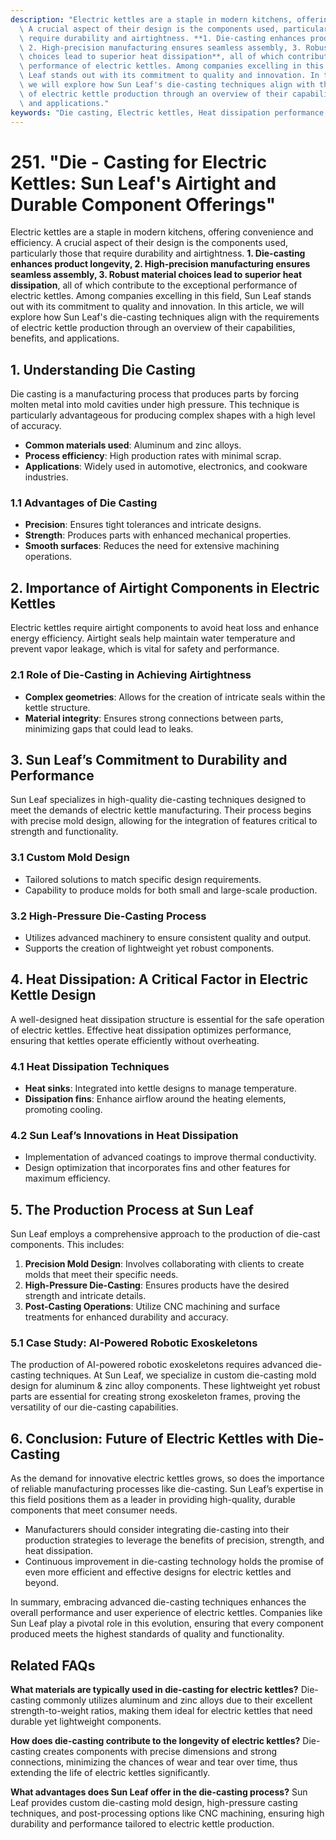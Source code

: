 ```yaml
---
description: "Electric kettles are a staple in modern kitchens, offering convenience and efficiency.\
  \ A crucial aspect of their design is the components used, particularly those that\
  \ require durability and airtightness. **1. Die-casting enhances product longevity,\
  \ 2. High-precision manufacturing ensures seamless assembly, 3. Robust material\
  \ choices lead to superior heat dissipation**, all of which contribute to the exceptional\
  \ performance of electric kettles. Among companies excelling in this field, Sun\
  \ Leaf stands out with its commitment to quality and innovation. In this article,\
  \ we will explore how Sun Leaf's die-casting techniques align with the requirements\
  \ of electric kettle production through an overview of their capabilities, benefits,\
  \ and applications."
keywords: "Die casting, Electric kettles, Heat dissipation performance, Heat sink"
---
```

# 251. "Die - Casting for Electric Kettles: Sun Leaf's Airtight and Durable Component Offerings"

Electric kettles are a staple in modern kitchens, offering convenience and efficiency. A crucial aspect of their design is the components used, particularly those that require durability and airtightness. **1. Die-casting enhances product longevity, 2. High-precision manufacturing ensures seamless assembly, 3. Robust material choices lead to superior heat dissipation**, all of which contribute to the exceptional performance of electric kettles. Among companies excelling in this field, Sun Leaf stands out with its commitment to quality and innovation. In this article, we will explore how Sun Leaf's die-casting techniques align with the requirements of electric kettle production through an overview of their capabilities, benefits, and applications.

## **1. Understanding Die Casting**

Die casting is a manufacturing process that produces parts by forcing molten metal into mold cavities under high pressure. This technique is particularly advantageous for producing complex shapes with a high level of accuracy. 

- **Common materials used**: Aluminum and zinc alloys.
- **Process efficiency**: High production rates with minimal scrap.
- **Applications**: Widely used in automotive, electronics, and cookware industries.

### **1.1 Advantages of Die Casting**
- **Precision**: Ensures tight tolerances and intricate designs.
- **Strength**: Produces parts with enhanced mechanical properties.
- **Smooth surfaces**: Reduces the need for extensive machining operations.

## **2. Importance of Airtight Components in Electric Kettles**

Electric kettles require airtight components to avoid heat loss and enhance energy efficiency. Airtight seals help maintain water temperature and prevent vapor leakage, which is vital for safety and performance.

### **2.1 Role of Die-Casting in Achieving Airtightness**
- **Complex geometries**: Allows for the creation of intricate seals within the kettle structure.
- **Material integrity**: Ensures strong connections between parts, minimizing gaps that could lead to leaks.

## **3. Sun Leaf’s Commitment to Durability and Performance**

Sun Leaf specializes in high-quality die-casting techniques designed to meet the demands of electric kettle manufacturing. Their process begins with precise mold design, allowing for the integration of features critical to strength and functionality.

### **3.1 Custom Mold Design**
- Tailored solutions to match specific design requirements.
- Capability to produce molds for both small and large-scale production.

### **3.2 High-Pressure Die-Casting Process**
- Utilizes advanced machinery to ensure consistent quality and output.
- Supports the creation of lightweight yet robust components.

## **4. Heat Dissipation: A Critical Factor in Electric Kettle Design**

A well-designed heat dissipation structure is essential for the safe operation of electric kettles. Effective heat dissipation optimizes performance, ensuring that kettles operate efficiently without overheating.

### **4.1 Heat Dissipation Techniques**
- **Heat sinks**: Integrated into kettle designs to manage temperature.
- **Dissipation fins**: Enhance airflow around the heating elements, promoting cooling.

### **4.2 Sun Leaf’s Innovations in Heat Dissipation**
- Implementation of advanced coatings to improve thermal conductivity.
- Design optimization that incorporates fins and other features for maximum efficiency.

## **5. The Production Process at Sun Leaf**

Sun Leaf employs a comprehensive approach to the production of die-cast components. This includes:

1. **Precision Mold Design**: Involves collaborating with clients to create molds that meet their specific needs.
2. **High-Pressure Die-Casting**: Ensures products have the desired strength and intricate details.
3. **Post-Casting Operations**: Utilize CNC machining and surface treatments for enhanced durability and accuracy.

### **5.1 Case Study: AI-Powered Robotic Exoskeletons**
The production of AI-powered robotic exoskeletons requires advanced die-casting techniques. At Sun Leaf, we specialize in custom die-casting mold design for aluminum & zinc alloy components. These lightweight yet robust parts are essential for creating strong exoskeleton frames, proving the versatility of our die-casting capabilities.

## **6. Conclusion: Future of Electric Kettles with Die-Casting**

As the demand for innovative electric kettles grows, so does the importance of reliable manufacturing processes like die-casting. Sun Leaf’s expertise in this field positions them as a leader in providing high-quality, durable components that meet consumer needs.

- Manufacturers should consider integrating die-casting into their production strategies to leverage the benefits of precision, strength, and heat dissipation.
- Continuous improvement in die-casting technology holds the promise of even more efficient and effective designs for electric kettles and beyond.

In summary, embracing advanced die-casting techniques enhances the overall performance and user experience of electric kettles. Companies like Sun Leaf play a pivotal role in this evolution, ensuring that every component produced meets the highest standards of quality and functionality.

## Related FAQs

**What materials are typically used in die-casting for electric kettles?**
Die-casting commonly utilizes aluminum and zinc alloys due to their excellent strength-to-weight ratios, making them ideal for electric kettles that need durable yet lightweight components. 

**How does die-casting contribute to the longevity of electric kettles?**
Die-casting creates components with precise dimensions and strong connections, minimizing the chances of wear and tear over time, thus extending the life of electric kettles significantly.

**What advantages does Sun Leaf offer in the die-casting process?**
Sun Leaf provides custom die-casting mold design, high-pressure casting techniques, and post-processing options like CNC machining, ensuring high durability and performance tailored to electric kettle production.
